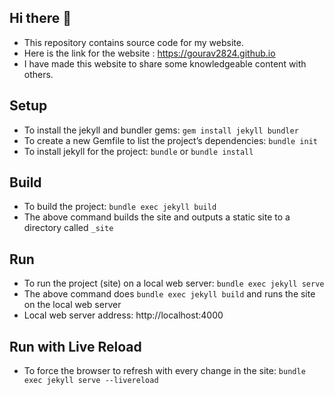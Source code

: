 ## Hi there :wave:

* This repository contains source code for my website.
* Here is the link for the website : https://gourav2824.github.io
* I have made this website to share some knowledgeable content with others.

## Setup
* To install the jekyll and bundler gems: `gem install jekyll bundler`
* To create a new Gemfile to list the project’s dependencies: `bundle init`
* To install jekyll for the project: `bundle` or `bundle install`

## Build
* To build the project: `bundle exec jekyll build`
* The above command builds the site and outputs a static site to a directory called `_site`

## Run
* To run the project (site) on a local web server: `bundle exec jekyll serve`
* The above command does `bundle exec jekyll build` and runs the site on the local web server
* Local web server address: http://localhost:4000

## Run with Live Reload
* To force the browser to refresh with every change in the site: `bundle exec jekyll serve --livereload`
